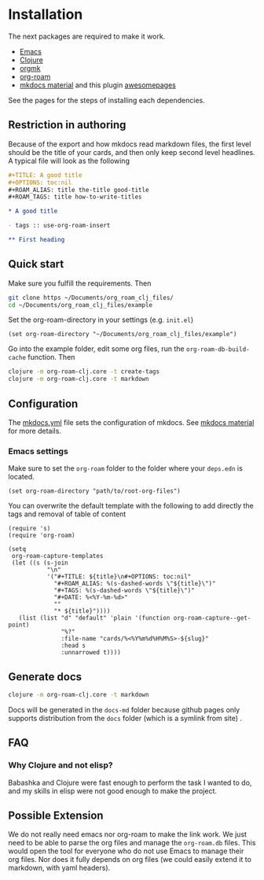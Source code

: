# Installation

The next packages are required to make it work.

  - [Emacs](https://www.google.com/search?q=emacs)
  - [Clojure](https://clojure.org/guides/getting_started)
  - [orgmk](https://github.com/fniessen/orgmk)
  - [org-roam](https://org-roam.readthedocs.io/en/latest/)
  - [mkdocs material](https://squidfunk.github.io/mkdocs-material/) and
    this plugin [awesomepages](https://github.com/lukasgeiter/mkdocs-awesome-pages-plugin)

See the pages for the steps of installing each dependencies.

## Restriction in authoring

Because of the export and how mkdocs read markdown files, the first
level should be the title of your cards, and then only keep second level
headlines. A typical file will look as the following

```org
#+TITLE: A good title
#+OPTIONS: toc:nil
#+ROAM_ALIAS: title the-title good-title
#+ROAM_TAGS: title how-to-write-titles

* A good title

- tags :: use-org-roam-insert

** First heading
```

## Quick start

Make sure you fulfill the requirements. Then

```bash
git clone https ~/Documents/org_roam_clj_files/
cd ~/Documents/org_roam_clj_files/example
```

Set the org-roam-directory in your settings (e.g. `init.el`)

```elisp
(set org-roam-directory "~/Documents/org_roam_clj_files/example")
```

Go into the example folder, edit some org files, run the
`org-roam-db-build-cache` function. Then

```bash
clojure -m org-roam-clj.core -t create-tags
clojure -m org-roam-clj.core -t markdown
```

## Configuration

The [mkdocs.yml](mkdocs.yml) file sets the configuration of mkdocs. See
[mkdocs material](https://squidfunk.github.io/mkdocs-material/) for more
details.

### Emacs settings

Make sure to set the `org-roam` folder to the folder where your
`deps.edn` is located.

```elisp
(set org-roam-directory "path/to/root-org-files")
```

You can overwrite the default template with the following to add
directly the tags and removal of table of content

```elisp
(require 's)
(require 'org-roam)

(setq
 org-roam-capture-templates
 (let ((s (s-join
           "\n"
           '("#+TITLE: ${title}\n#+OPTIONS: toc:nil"
             "#+ROAM_ALIAS: %(s-dashed-words \"${title}\")"
             "#+TAGS: %(s-dashed-words \"${title}\")"
             "#+DATE: %<%Y-%m-%d>"
             ""
             "* ${title}"))))
   (list (list "d" "default" 'plain '(function org-roam-capture--get-point)
               "%?"
               :file-name "cards/%<%Y%m%d%H%M%S>-${slug}"
               :head s
               :unnarrowed t))))
```

## Generate docs

```bash
clojure -m org-roam-clj.core -t markdown
```

Docs will be generated in the `docs-md` folder because github pages only
supports distribution from the `docs` folder (which is a symlink from
site) .

## FAQ

### Why Clojure and not elisp?

Babashka and Clojure were fast enough to perform the task I wanted to
do, and my skills in elisp were not good enough to make the project.

## Possible Extension

We do not really need emacs nor org-roam to make the link work. We just need to
be able to parse the org files and manage the `org-roam.db` files. This would
open the tool for everyone who do not use Emacs to manage their org files. Nor
does it fully depends on org files (we could easily extend it to markdown, with
yaml headers).
